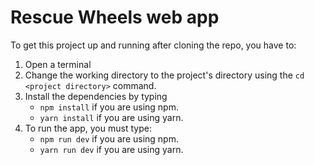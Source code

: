 # Rescue Wheels web app

To get this project up and running after cloning the repo, you have to:
1. Open a terminal
2. Change the working directory to the project's directory using the `cd <project directory>` command.
3. Install the dependencies by typing
   - `npm install` if you are using npm.
   - `yarn install` if you are using yarn.
4. To run the app, you must type:
   - `npm run dev` if you are using npm.
   - `yarn run dev` if you are using yarn.
